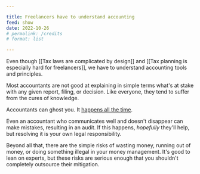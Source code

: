```yaml
---

title: Freelancers have to understand accounting
feed: show
date: 2022-10-26
# permalink: /credits
# format: list

---
```


Even though [[Tax laws are complicated by design]] and [[Tax planning is especially hard for freelancers]], we have to understand accounting tools and principles.

Most accountants are not good at explaining in simple terms what's at stake with any given report, filing, or decision. Like everyone, they tend to suffer from the cures of knowledge.

Accountants can ghost you. It [happens all the time](https://twitter.com/briandavidhall/status/1554846127559585792?s=20&t=V6qwQQD3j3UrjyV33zE5Rw).

Even an accountant who communicates well and doesn't disappear can make mistakes, resulting in an audit. If this happens, _hopefully_ they'll help, but resolving it is your own legal responsibility.

Beyond all that, there are the simple risks of wasting money, running out of money, or doing something illegal in your money management. It's good to lean on experts, but these risks are serious enough that you shouldn't completely outsource their mitigation.